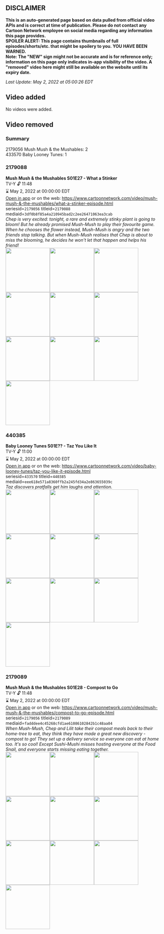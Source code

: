 ## DISCLAIMER
**This is an auto-generated page based on data pulled from official video APIs and is correct at time of publication. Please do not contact any Cartoon Network employee on social media regarding any information this page provides.**  
**SPOILER ALERT: This page contains thumbnails of full episodes/shorts/etc. that might be spoilery to you. YOU HAVE BEEN WARNED.**  
**Note: The "NEW" sign might not be accurate and is for reference only; information on this page only indicates in-app visibility of the video. A "removed" video here might still be available on the website until its expiry date.**  

_Last Update: May 2, 2022 at 05:00:26 EDT_
## Video added
No videos were added.  
## Video removed
### Summary
2179056 Mush Mush & the Mushables: 2  
433570 Baby Looney Tunes: 1  
### 2179088
**Mush Mush & the Mushables S01E27 - What a Stinker**  
TV-Y 🔓 11:48  
⌛ May 2, 2022 at 00:00:00 EDT  
[Open in app](https://cnvideo.sercomkc.org/redirector.html?type=cnapp&seriesid=10000000000&titleid=2179088&mediaid=3df0b8f85a4a210945bad2c2ee26471063ea3cab) or on the web: https://www.cartoonnetwork.com/video/mush-mush-&-the-mushables/what-a-stinker-episode.html  
seriesid=`2179056` titleid=`2179088` mediaid=`3df0b8f85a4a210945bad2c2ee26471063ea3cab`  
_Chep is very excited: tonight, a rare and extremely stinky plant is going to bloom! But he already promised Mush-Mush to play their favourite game. When he chooses the flower instead, Mush-Mush is angry and the two friends stop talking. But when Mush-Mush realises that Chep is about to miss the blooming, he decides he won't let that happen and helps his friend!_  
<a href="https://s3.amazonaws.com/cartoonorchestrator/2179088_001_1280x720.jpg"><img src="https://s3.amazonaws.com/cartoonorchestrator/2179088_001_640x360.jpg" height="144px" /></a><a href="https://s3.amazonaws.com/cartoonorchestrator/2179088_002_1280x720.jpg"><img src="https://s3.amazonaws.com/cartoonorchestrator/2179088_002_640x360.jpg" height="144px" /></a><a href="https://s3.amazonaws.com/cartoonorchestrator/2179088_003_1280x720.jpg"><img src="https://s3.amazonaws.com/cartoonorchestrator/2179088_003_640x360.jpg" height="144px" /></a><a href="https://s3.amazonaws.com/cartoonorchestrator/2179088_004_1280x720.jpg"><img src="https://s3.amazonaws.com/cartoonorchestrator/2179088_004_640x360.jpg" height="144px" /></a><a href="https://s3.amazonaws.com/cartoonorchestrator/2179088_005_1280x720.jpg"><img src="https://s3.amazonaws.com/cartoonorchestrator/2179088_005_640x360.jpg" height="144px" /></a><a href="https://s3.amazonaws.com/cartoonorchestrator/2179088_006_1280x720.jpg"><img src="https://s3.amazonaws.com/cartoonorchestrator/2179088_006_640x360.jpg" height="144px" /></a><a href="https://s3.amazonaws.com/cartoonorchestrator/2179088_007_1280x720.jpg"><img src="https://s3.amazonaws.com/cartoonorchestrator/2179088_007_640x360.jpg" height="144px" /></a><a href="https://s3.amazonaws.com/cartoonorchestrator/2179088_008_1280x720.jpg"><img src="https://s3.amazonaws.com/cartoonorchestrator/2179088_008_640x360.jpg" height="144px" /></a><a href="https://s3.amazonaws.com/cartoonorchestrator/2179088_009_1280x720.jpg"><img src="https://s3.amazonaws.com/cartoonorchestrator/2179088_009_640x360.jpg" height="144px" /></a><a href="https://s3.amazonaws.com/cartoonorchestrator/2179088_010_1280x720.jpg"><img src="https://s3.amazonaws.com/cartoonorchestrator/2179088_010_640x360.jpg" height="144px" /></a>
### 440385
**Baby Looney Tunes S01E?? - Taz You Like It**  
TV-Y 🔓 11:00  
⌛ May 2, 2022 at 00:00:00 EDT  
[Open in app](https://cnvideo.sercomkc.org/redirector.html?type=cnapp&seriesid=10000000000&titleid=440385&mediaid=eee618e571a8360ffb2a245fd34a2e863655039c) or on the web: https://www.cartoonnetwork.com/video/baby-looney-tunes/taz-you-like-it-episode.html  
seriesid=`433570` titleid=`440385` mediaid=`eee618e571a8360ffb2a245fd34a2e863655039c`  
_Taz discovers pratfalls get him laughs and attention._  
<a href="https://s3.amazonaws.com/cartoonorchestrator/440385_001_1280x720.jpg"><img src="https://s3.amazonaws.com/cartoonorchestrator/440385_001_640x360.jpg" height="144px" /></a><a href="https://s3.amazonaws.com/cartoonorchestrator/440385_002_1280x720.jpg"><img src="https://s3.amazonaws.com/cartoonorchestrator/440385_002_640x360.jpg" height="144px" /></a><a href="https://s3.amazonaws.com/cartoonorchestrator/440385_003_1280x720.jpg"><img src="https://s3.amazonaws.com/cartoonorchestrator/440385_003_640x360.jpg" height="144px" /></a><a href="https://s3.amazonaws.com/cartoonorchestrator/440385_004_1280x720.jpg"><img src="https://s3.amazonaws.com/cartoonorchestrator/440385_004_640x360.jpg" height="144px" /></a><a href="https://s3.amazonaws.com/cartoonorchestrator/440385_005_1280x720.jpg"><img src="https://s3.amazonaws.com/cartoonorchestrator/440385_005_640x360.jpg" height="144px" /></a><a href="https://s3.amazonaws.com/cartoonorchestrator/440385_006_1280x720.jpg"><img src="https://s3.amazonaws.com/cartoonorchestrator/440385_006_640x360.jpg" height="144px" /></a><a href="https://s3.amazonaws.com/cartoonorchestrator/440385_007_1280x720.jpg"><img src="https://s3.amazonaws.com/cartoonorchestrator/440385_007_640x360.jpg" height="144px" /></a><a href="https://s3.amazonaws.com/cartoonorchestrator/440385_008_1280x720.jpg"><img src="https://s3.amazonaws.com/cartoonorchestrator/440385_008_640x360.jpg" height="144px" /></a><a href="https://s3.amazonaws.com/cartoonorchestrator/440385_009_1280x720.jpg"><img src="https://s3.amazonaws.com/cartoonorchestrator/440385_009_640x360.jpg" height="144px" /></a><a href="https://s3.amazonaws.com/cartoonorchestrator/440385_010_1280x720.jpg"><img src="https://s3.amazonaws.com/cartoonorchestrator/440385_010_640x360.jpg" height="144px" /></a>
### 2179089
**Mush Mush & the Mushables S01E28 - Compost to Go**  
TV-Y 🔓 11:48  
⌛ May 2, 2022 at 00:00:00 EDT  
[Open in app](https://cnvideo.sercomkc.org/redirector.html?type=cnapp&seriesid=10000000000&titleid=2179089&mediaid=fadddee4c45268cfd1ae61086102842b1c48aa04) or on the web: https://www.cartoonnetwork.com/video/mush-mush-&-the-mushables/compost-to-go-episode.html  
seriesid=`2179056` titleid=`2179089` mediaid=`fadddee4c45268cfd1ae61086102842b1c48aa04`  
_When Mush-Mush, Chep and Lilit take their compost meals back to their home-tree to eat, they think they have made a great new discovery - compost to go! They set up a delivery service so everyone can eat at home too. It's so cool! Except Sushi-Mushi misses hosting everyone at the Food Snail, and everyone starts missing eating together._  
<a href="https://s3.amazonaws.com/cartoonorchestrator/2179089_001_1280x720.jpg"><img src="https://s3.amazonaws.com/cartoonorchestrator/2179089_001_640x360.jpg" height="144px" /></a><a href="https://s3.amazonaws.com/cartoonorchestrator/2179089_002_1280x720.jpg"><img src="https://s3.amazonaws.com/cartoonorchestrator/2179089_002_640x360.jpg" height="144px" /></a><a href="https://s3.amazonaws.com/cartoonorchestrator/2179089_003_1280x720.jpg"><img src="https://s3.amazonaws.com/cartoonorchestrator/2179089_003_640x360.jpg" height="144px" /></a><a href="https://s3.amazonaws.com/cartoonorchestrator/2179089_004_1280x720.jpg"><img src="https://s3.amazonaws.com/cartoonorchestrator/2179089_004_640x360.jpg" height="144px" /></a><a href="https://s3.amazonaws.com/cartoonorchestrator/2179089_005_1280x720.jpg"><img src="https://s3.amazonaws.com/cartoonorchestrator/2179089_005_640x360.jpg" height="144px" /></a><a href="https://s3.amazonaws.com/cartoonorchestrator/2179089_006_1280x720.jpg"><img src="https://s3.amazonaws.com/cartoonorchestrator/2179089_006_640x360.jpg" height="144px" /></a><a href="https://s3.amazonaws.com/cartoonorchestrator/2179089_007_1280x720.jpg"><img src="https://s3.amazonaws.com/cartoonorchestrator/2179089_007_640x360.jpg" height="144px" /></a><a href="https://s3.amazonaws.com/cartoonorchestrator/2179089_008_1280x720.jpg"><img src="https://s3.amazonaws.com/cartoonorchestrator/2179089_008_640x360.jpg" height="144px" /></a><a href="https://s3.amazonaws.com/cartoonorchestrator/2179089_009_1280x720.jpg"><img src="https://s3.amazonaws.com/cartoonorchestrator/2179089_009_640x360.jpg" height="144px" /></a><a href="https://s3.amazonaws.com/cartoonorchestrator/2179089_010_1280x720.jpg"><img src="https://s3.amazonaws.com/cartoonorchestrator/2179089_010_640x360.jpg" height="144px" /></a>
